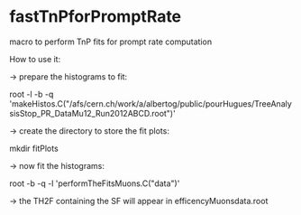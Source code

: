 fastTnPforPromptRate
====================

macro to perform TnP fits for prompt rate computation

How to use it:

-> prepare the histograms to fit:

 root -l -b -q 'makeHistos.C("/afs/cern.ch/work/a/albertog/public/pourHugues/TreeAnalysisStop_PR_DataMu12_Run2012ABCD.root")'

-> create the directory to store the fit plots:

mkdir fitPlots 

-> now fit the histograms:

root -b -q -l 'performTheFitsMuons.C("data")'

-> the TH2F containing the SF will appear in efficencyMuonsdata.root
